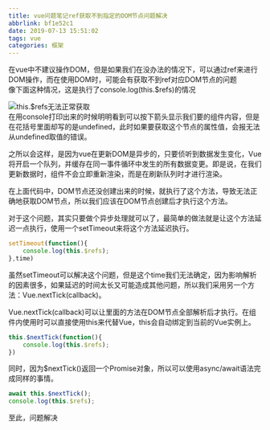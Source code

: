 ```yaml
---
title: vue问题笔记ref获取不到指定的DOM节点问题解决
abbrlink: bf1e52c1
date: 2019-07-13 15:51:02 
tags: vue
categories: 框架
---
```

在vue中不建议操作DOM，但是如果我们在没办法的情况下，可以通过ref来进行DOM操作，而在使用DOM时，可能会有获取不到ref对应DOM节点的问题  
像下面这种情况，这是执行了console.log(this.$refs)的情况  
<!-- more -->
![this.$refs无法正常获取](https://user-gold-cdn.xitu.io/2020/2/20/17062434deeaf2c1?w=887&h=230&f=png&s=65657)  
在用console打印出来的时候明明看到可以按下箭头显示我们要的组件内容，但是在花括号里面却写的是undefined，此时如果要获取这个节点的属性值，会报无法从undefined取值的错误。

之所以会这样，是因为vue在更新DOM是异步的，只要侦听到数据发生变化，Vue将开启一个队列，并缓存在同一事件循环中发生的所有数据变更。即是说，在我们更新数据时，组件不会立即重新渲染，而是在刷新队列时才进行渲染。

在上面代码中，DOM节点还没创建出来的时候，就执行了这个方法，导致无法正确地获取DOM节点，所以我们应该在DOM节点创建后才执行这个方法。

对于这个问题，其实只要做个异步处理就可以了，最简单的做法就是让这个方法延迟一点执行，使用一个setTimeout来将这个方法延迟执行。
```javascript
setTimeout(function(){
    console.log(this.$refs);
},time)
```
虽然setTimeout可以解决这个问题，但是这个time我们无法确定，因为影响解析的因素很多，如果延迟的时间太长又可能造成其他问题，所以我们采用另一个方法：Vue.nextTick(callback)。

Vue.nextTick(callback)可以让里面的方法在DOM节点全部解析后才执行。在组件内使用时可以直接使用this来代替Vue，this会自动绑定到当前的Vue实例上。
```javascript
this.$nextTick(function(){
    console.log(this.$refs);
})
```
同时，因为$nextTick()返回一个Promise对象，所以可以使用async/await语法完成同样的事情。
```javascript
await this.$nextTick();
console.log(this.$refs);
```
至此，问题解决